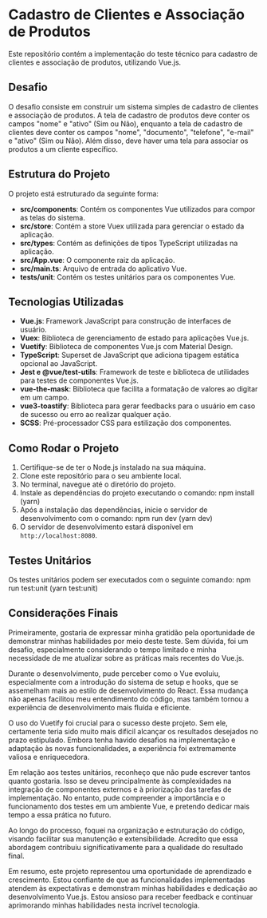 # Cadastro de Clientes e Associação de Produtos

Este repositório contém a implementação do teste técnico para cadastro de clientes e associação de produtos, utilizando Vue.js.

## Desafio

O desafio consiste em construir um sistema simples de cadastro de clientes e associação de produtos. A tela de cadastro de produtos deve conter os campos "nome" e "ativo" (Sim ou Não), enquanto a tela de cadastro de clientes deve conter os campos "nome", "documento", "telefone", "e-mail" e "ativo" (Sim ou Não). Além disso, deve haver uma tela para associar os produtos a um cliente específico.

## Estrutura do Projeto

O projeto está estruturado da seguinte forma:

- **src/components**: Contém os componentes Vue utilizados para compor as telas do sistema.
- **src/store**: Contém a store Vuex utilizada para gerenciar o estado da aplicação.
- **src/types**: Contém as definições de tipos TypeScript utilizadas na aplicação.
- **src/App.vue**: O componente raiz da aplicação.
- **src/main.ts**: Arquivo de entrada do aplicativo Vue.
- **tests/unit**: Contém os testes unitários para os componentes Vue.

## Tecnologias Utilizadas

- **Vue.js**: Framework JavaScript para construção de interfaces de usuário.
- **Vuex**: Biblioteca de gerenciamento de estado para aplicações Vue.js.
- **Vuetify**: Biblioteca de componentes Vue.js com Material Design.
- **TypeScript**: Superset de JavaScript que adiciona tipagem estática opcional ao JavaScript.
- **Jest e @vue/test-utils**: Framework de teste e biblioteca de utilidades para testes de componentes Vue.js.
- **vue-the-mask**: Biblioteca que facilita a formatação de valores ao digitar em um campo.
- **vue3-toastify**: Biblioteca para gerar feedbacks para o usuário em caso de sucesso ou erro ao realizar qualquer ação.
- **SCSS**: Pré-processador CSS para estilização dos componentes.

## Como Rodar o Projeto

1. Certifique-se de ter o Node.js instalado na sua máquina.
2. Clone este repositório para o seu ambiente local.
3. No terminal, navegue até o diretório do projeto.
4. Instale as dependências do projeto executando o comando: npm install (yarn)
5. Após a instalação das dependências, inicie o servidor de desenvolvimento com o comando: npm run dev (yarn dev)
6. O servidor de desenvolvimento estará disponível em `http://localhost:8080`.

## Testes Unitários

Os testes unitários podem ser executados com o seguinte comando: npm run test:unit (yarn test:unit)

## Considerações Finais

Primeiramente, gostaria de expressar minha gratidão pela oportunidade de demonstrar minhas habilidades por meio deste teste. Sem dúvida, foi um desafio, especialmente considerando o tempo limitado e minha necessidade de me atualizar sobre as práticas mais recentes do Vue.js.

Durante o desenvolvimento, pude perceber como o Vue evoluiu, especialmente com a introdução do sistema de setup e hooks, que se assemelham mais ao estilo de desenvolvimento do React. Essa mudança não apenas facilitou meu entendimento do código, mas também tornou a experiência de desenvolvimento mais fluída e eficiente.

O uso do Vuetify foi crucial para o sucesso deste projeto. Sem ele, certamente teria sido muito mais difícil alcançar os resultados desejados no prazo estipulado. Embora tenha havido desafios na implementação e adaptação às novas funcionalidades, a experiência foi extremamente valiosa e enriquecedora.

Em relação aos testes unitários, reconheço que não pude escrever tantos quanto gostaria. Isso se deveu principalmente às complexidades na integração de componentes externos e à priorização das tarefas de implementação. No entanto, pude compreender a importância e o funcionamento dos testes em um ambiente Vue, e pretendo dedicar mais tempo a essa prática no futuro.

Ao longo do processo, foquei na organização e estruturação do código, visando facilitar sua manutenção e extensibilidade. Acredito que essa abordagem contribuiu significativamente para a qualidade do resultado final.

Em resumo, este projeto representou uma oportunidade de aprendizado e crescimento. Estou confiante de que as funcionalidades implementadas atendem às expectativas e demonstram minhas habilidades e dedicação ao desenvolvimento Vue.js. Estou ansioso para receber feedback e continuar aprimorando minhas habilidades nesta incrível tecnologia.
